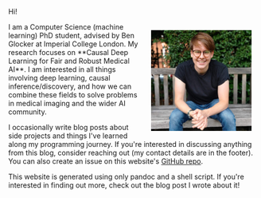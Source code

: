 Hi!

<img align="right" width="40%" style="padding: 15px;" src="src/assets/CJ-photo.jpg">
I am a Computer Science (machine learning) PhD student, advised by Ben Glocker at Imperial College London. My research focuses on **Causal Deep Learning for Fair and Robust Medical AI**. I am interested in all things involving deep learning, causal inference/discovery, and how we can combine these fields to solve problems in medical imaging and the wider AI community.

I occasionally write blog posts about side projects and things I've learned along my programming journey. If you're interested in discussing anything from this blog, consider reaching out (my contact details are in the footer). You can also create an issue on this website's [GitHub repo](https://github.com/Charl-AI/Charl-AI.github.io).

This website is generated using only pandoc and a shell script. If you're interested in finding out more, check out the blog post I wrote about it!
